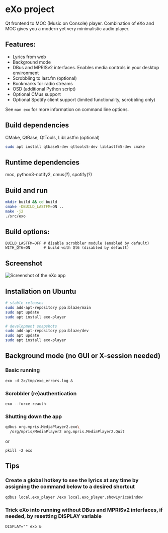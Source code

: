 # eXo project
 Qt frontend to MOC (Music on Console) player.
 Combination of eXo and MOC gives you a modern yet very minimalistic audio player.

## Features: ##
* Lyrics from web
* Background mode
* DBus and MPRISv2 interfaces. Enables media controls in your desktop environment
* Scrobbling to last.fm (optional)
* Bookmarks for radio streams
* OSD (additional Python script)
* Optional CMus support
* Optional Spotify client support (limited functionality, scrobbling only)

See `man exo` for more information on command line options.

## Build dependencies ##
CMake, QtBase, QtTools, LibLastfm (optional)

```bash
sudo apt install qtbase5-dev qttools5-dev liblastfm5-dev cmake
```

## Runtime dependencies ##
moc, python3-notify2, cmus(?), spotify(?)

## Build and run ##
```bash
mkdir build && cd build
cmake -DBUILD_LASTFM=ON ..
make -j2
./src/exo
```

## Build options: ##
```
BUILD_LASTFM=OFF # disable scrobbler module (enabled by default)
WITH_QT6=ON      # build with Qt6 (disabled by default)
```

## Screenshot ##
![Screenshot of the eXo app](https://raw.githubusercontent.com/loimu/exo/master/assets/screenshot.png)

## Installation on Ubuntu ##
```bash
# stable releases
sudo add-apt-repository ppa:blaze/main
sudo apt update
sudo apt install exo-player

# development snapshots
sudo add-apt-repository ppa:blaze/dev
sudo apt update
sudo apt install exo-player
```

## Background mode (no GUI or X-session needed) ##
 ### Basic running ###
    exo -d 2>/tmp/exo_errors.log &

 ### Scrobbler (re)authentication ###
    exo --force-reauth

 ### Shutting down the app ###
```bash
qdbus org.mpris.MediaPlayer2.exo\
  /org/mpris/MediaPlayer2 org.mpris.MediaPlayer2.Quit
```
or

    pkill -2 exo

## Tips ##
 ### Create a global hotkey to see the lyrics at any time by assigning the command below to a desired shortcut ###
    qdbus local.exo_player /exo local.exo_player.showLyricsWindow

### Trick eXo into running without DBus and MPRISv2 interfaces, if needed, by resetting DISPLAY variable ###
    DISPLAY="" exo &
